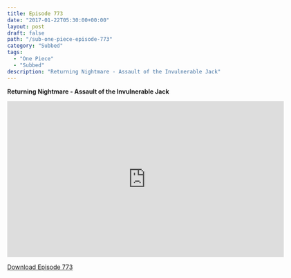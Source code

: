 ```yaml
---
title: Episode 773
date: "2017-01-22T05:30:00+00:00"
layout: post
draft: false
path: "/sub-one-piece-episode-773"
category: "Subbed"
tags:
  - "One Piece"
  - "Subbed"
description: "Returning Nightmare - Assault of the Invulnerable Jack"
---
```


**Returning Nightmare - Assault of the Invulnerable Jack**

<iframe width="640" height="360" src="https://www.rapidvideo.com/e/G6FRPGVBUO" frameborder="0" marginwidth=0 marginheight=0 scrolling=no allowfullscreen></iframe>

<a href="http://ouo.io/qs/eCodkFEQ?s=https://rapidvid.to/d/https://www.rapidvideo.com/e/G6FRPGVBUO">Download Episode 773</a>
